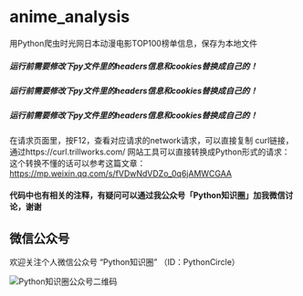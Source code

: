 # anime_analysis
用Python爬虫时光网日本动漫电影TOP100榜单信息，保存为本地文件

##### 运行前需要修改下py文件里的headers信息和cookies替换成自己的！
##### 运行前需要修改下py文件里的headers信息和cookies替换成自己的！
##### 运行前需要修改下py文件里的headers信息和cookies替换成自己的！

在请求页面里，按F12，查看对应请求的network请求，可以直接复制 curl链接， 通过https://curl.trillworks.com/ 网站工具可以直接转换成Python形式的请求：这个转换不懂的话可以参考这篇文章：https://mp.weixin.qq.com/s/fVDwNdVDZo_0q6jAMWCGAA

#### 代码中也有相关的注释，有疑问可以通过我公众号「Python知识圈」加我微信讨论，谢谢

## 微信公众号
欢迎关注个人微信公众号 “Python知识圈” （ID：PythonCircle）

![Python知识圈公众号二维码](http://blog.pyzhishiquan.com/img/20200427091312.jpg)
